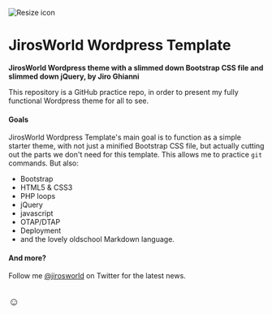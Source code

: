![Resize icon][1]
# JirosWorld Wordpress Template

**JirosWorld Wordpress theme with a slimmed down Bootstrap CSS file and slimmed down jQuery, by Jiro Ghianni**

This repository is a GitHub practice repo, in order to present my fully functional Wordpress theme for all to see. 

#### Goals

JirosWorld Wordpress Template's main goal is to function as a simple starter theme, with not just a minified Bootstrap CSS file, but actually cutting out the parts we don't need for this template. This allows me to practice `git` commands. But also:

* Bootstrap
* HTML5 & CSS3
* PHP loops
* jQuery
* javascript
* OTAP/DTAP
* Deployment
* and the lovely oldschool Markdown language.

#### And more?

Follow me [@jirosworld](http://twitter.com/jirosworld) on Twitter for the latest news.

☺
---

[1]: http://www.jirosworld.com/wp/wp-content/uploads/2016/04/Screen-shot-2016-04-08-at-4.19.06-PM.png "Logo"
